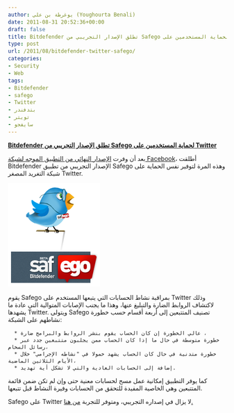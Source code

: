 ```yaml
---
author: يوغرطة بن علي (Youghourta Benali)
date: 2011-08-31 20:52:36+00:00
draft: false
title: Bitdefender تطلق الإصدار التجريبي من Safego لحماية المستخدمين على Twitter
type: post
url: /2011/08/bitdefender-twitter-safego/
categories:
- Security
- Web
tags:
- Bitdefender
- safego
- Twitter
- بتدفندر
- تويتر
- سايفجو
---
```


[**Bitdefender تطلق الإصدار التجريبي من Safego لحماية المستخدمين على Twitter**](https://www.it-scoop.com/2011/08/bitdefender-twitter-safego/)




بعد أن وفرت [الإصدار النهائي من التطبيق الموجه لشبكة Facebook](../2010/11/bitdefender-safego/)، أطلقت Bitdefender الإصدار التجريبي من تطبيق Safego وهذه المرة لتوفير نفس الحماية على شبكة التغريد المصغر Twitter.




[![](SafegoTwitter.png)
](https://www.it-scoop.com/2011/08/bitdefender-twitter-safego/)




يقوم Safego بمراقبة نشاط الحسابات التي يتبعها المستخدم على Twitter وذلك لاكتشاف الروابط الضارة والتبليغ عنها، وهذا ما يجنب الإصابات المتوالية التي عادة ما يشهدها Twitter. ويتولى Safego تصنيف المتتبعين إلى أربعة أقسام حسب خطورة نشاطهم على الشبكة:






	  * عالي الخطورة إن كان الحساب يقوم بنشر الروابط والبرامج ضارة ،
	  * خطورة متوسطة في حال ما إذا كان الحساب ممن يجلبون متتبعين جدد عبر رسائل السخام،
	  * خطورة متدنية في حال كان الحساب يشهد خمولا في "نشاطه الإجرامي" خلال الأيام الثلاثين الماضية،
	  * إضافة إلى الحسابات العادية والتي لا تشكل أية تهديد.



كما يوفر التطبيق إمكانية عمل مسح لحسابات معنية حتى وإن لم تكن ضمن قائمة المتتبعين وهي الخاصية المفيدة للتحقق من الحسابات وفيرة النشاط قبل تتبعها.




Safego على Twitter لا يزال في إصداره التجريبي، ومتوفر للتجربة [من هنا.](http://safego.bitdefender.com/twitter)
